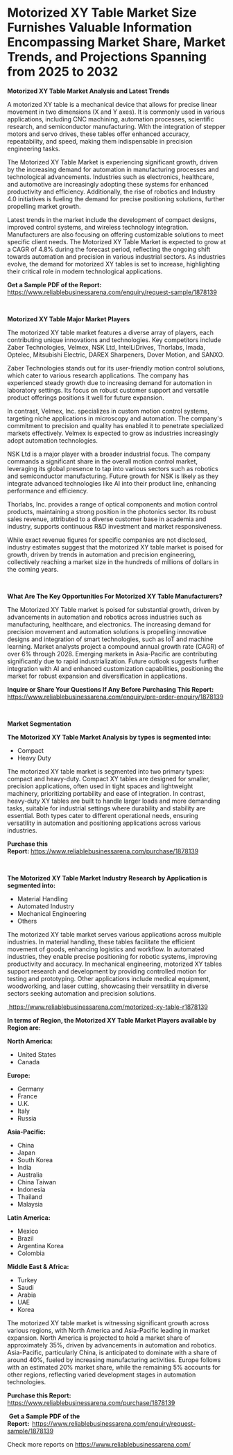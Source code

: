 <p><h1>Motorized XY Table Market Size Furnishes Valuable Information Encompassing Market Share, Market Trends, and Projections Spanning from 2025 to 2032</h1></p><p><strong>Motorized XY Table Market Analysis and Latest Trends</strong></p>
<p><p>A motorized XY table is a mechanical device that allows for precise linear movement in two dimensions (X and Y axes). It is commonly used in various applications, including CNC machining, automation processes, scientific research, and semiconductor manufacturing. With the integration of stepper motors and servo drives, these tables offer enhanced accuracy, repeatability, and speed, making them indispensable in precision engineering tasks.</p><p>The Motorized XY Table Market is experiencing significant growth, driven by the increasing demand for automation in manufacturing processes and technological advancements. Industries such as electronics, healthcare, and automotive are increasingly adopting these systems for enhanced productivity and efficiency. Additionally, the rise of robotics and Industry 4.0 initiatives is fueling the demand for precise positioning solutions, further propelling market growth.</p><p>Latest trends in the market include the development of compact designs, improved control systems, and wireless technology integration. Manufacturers are also focusing on offering customizable solutions to meet specific client needs. The Motorized XY Table Market is expected to grow at a CAGR of 4.8% during the forecast period, reflecting the ongoing shift towards automation and precision in various industrial sectors. As industries evolve, the demand for motorized XY tables is set to increase, highlighting their critical role in modern technological applications.</p></p>
<p><strong>Get a Sample PDF of the Report:&nbsp;</strong> <a href="https://www.reliablebusinessarena.com/enquiry/request-sample/1878139?utm_campaign=2396&utm_medium=2&utm_source=Github&utm_content=ia&utm_term=11042025&utm_id=motorized-xy-table">https://www.reliablebusinessarena.com/enquiry/request-sample/1878139</a></p>
<p>&nbsp;</p>
<p><strong>Motorized XY Table Major Market Players</strong></p>
<p><p>The motorized XY table market features a diverse array of players, each contributing unique innovations and technologies. Key competitors include Zaber Technologies, Velmex, NSK Ltd, IntelLiDrives, Thorlabs, Imada, Optelec, Mitsubishi Electric, DAREX Sharpeners, Dover Motion, and SANXO.</p><p>Zaber Technologies stands out for its user-friendly motion control solutions, which cater to various research applications. The company has experienced steady growth due to increasing demand for automation in laboratory settings. Its focus on robust customer support and versatile product offerings positions it well for future expansion.</p><p>In contrast, Velmex, Inc. specializes in custom motion control systems, targeting niche applications in microscopy and automation. The company's commitment to precision and quality has enabled it to penetrate specialized markets effectively. Velmex is expected to grow as industries increasingly adopt automation technologies.</p><p>NSK Ltd is a major player with a broader industrial focus. The company commands a significant share in the overall motion control market, leveraging its global presence to tap into various sectors such as robotics and semiconductor manufacturing. Future growth for NSK is likely as they integrate advanced technologies like AI into their product line, enhancing performance and efficiency.</p><p>Thorlabs, Inc. provides a range of optical components and motion control products, maintaining a strong position in the photonics sector. Its robust sales revenue, attributed to a diverse customer base in academia and industry, supports continuous R&D investment and market responsiveness.</p><p>While exact revenue figures for specific companies are not disclosed, industry estimates suggest that the motorized XY table market is poised for growth, driven by trends in automation and precision engineering, collectively reaching a market size in the hundreds of millions of dollars in the coming years.</p></p>
<p>&nbsp;</p>
<p><strong>What Are The Key Opportunities For Motorized XY Table Manufacturers?</strong></p>
<p><p>The Motorized XY Table market is poised for substantial growth, driven by advancements in automation and robotics across industries such as manufacturing, healthcare, and electronics. The increasing demand for precision movement and automation solutions is propelling innovative designs and integration of smart technologies, such as IoT and machine learning. Market analysts project a compound annual growth rate (CAGR) of over 6% through 2028. Emerging markets in Asia-Pacific are contributing significantly due to rapid industrialization. Future outlook suggests further integration with AI and enhanced customization capabilities, positioning the market for robust expansion and diversification in applications.</p></p>
<p><strong>Inquire or Share Your Questions If Any Before Purchasing This Report:</strong> <a href="https://www.reliablebusinessarena.com/enquiry/pre-order-enquiry/1878139?utm_campaign=2396&utm_medium=2&utm_source=Github&utm_content=ia&utm_term=11042025&utm_id=motorized-xy-table">https://www.reliablebusinessarena.com/enquiry/pre-order-enquiry/1878139</a></p>
<p>&nbsp;</p>
<p><strong>Market Segmentation</strong></p>
<p><strong>The Motorized XY Table Market Analysis by types is segmented into:</strong></p>
<p><ul><li>Compact</li><li>Heavy Duty</li></ul></p>
<p><p>The motorized XY table market is segmented into two primary types: compact and heavy-duty. Compact XY tables are designed for smaller, precision applications, often used in tight spaces and lightweight machinery, prioritizing portability and ease of integration. In contrast, heavy-duty XY tables are built to handle larger loads and more demanding tasks, suitable for industrial settings where durability and stability are essential. Both types cater to different operational needs, ensuring versatility in automation and positioning applications across various industries.</p></p>
<p><strong>Purchase this Report:&nbsp;</strong><a href="https://www.reliablebusinessarena.com/purchase/1878139?utm_campaign=2396&utm_medium=2&utm_source=Github&utm_content=ia&utm_term=11042025&utm_id=motorized-xy-table">https://www.reliablebusinessarena.com/purchase/1878139</a></p>
<p>&nbsp;</p>
<p><strong>The Motorized XY Table Market Industry Research by Application is segmented into:</strong></p>
<p><ul><li>Material Handling</li><li>Automated Industry</li><li>Mechanical Engineering</li><li>Others</li></ul></p>
<p><p>The motorized XY table market serves various applications across multiple industries. In material handling, these tables facilitate the efficient movement of goods, enhancing logistics and workflow. In automated industries, they enable precise positioning for robotic systems, improving productivity and accuracy. In mechanical engineering, motorized XY tables support research and development by providing controlled motion for testing and prototyping. Other applications include medical equipment, woodworking, and laser cutting, showcasing their versatility in diverse sectors seeking automation and precision solutions.</p></p>
<p><a href="https://www.reliablebusinessarena.com/motorized-xy-table-r1878139?utm_campaign=2396&utm_medium=2&utm_source=Github&utm_content=ia&utm_term=11042025&utm_id=motorized-xy-table">&nbsp;https://www.reliablebusinessarena.com/motorized-xy-table-r1878139</a></p>
<p><strong>In terms of Region, the Motorized XY Table Market Players available by Region are:</strong></p>
<p>
    <p> <strong> North America: </strong>
        <ul>
            <li>United States</li>
            <li>Canada</li>
        </ul>
        </p> 
    <p> <strong> Europe: </strong>
        <ul>
            <li>Germany</li>
            <li>France</li>
            <li>U.K.</li>
            <li>Italy</li>
            <li>Russia</li>
        </ul>
        </p> 
    <p> <strong> Asia-Pacific: </strong>
        <ul>
            <li>China</li>
            <li>Japan</li>
            <li>South Korea</li>
            <li>India</li>
            <li>Australia</li>
            <li>China Taiwan</li>
            <li>Indonesia</li>
            <li>Thailand</li>
            <li>Malaysia</li>
        </ul>
        </p> 
    <p> <strong> Latin America: </strong>
        <ul>
            <li>Mexico</li>
            <li>Brazil</li>
            <li>Argentina Korea</li>
            <li>Colombia</li>
        </ul>
        </p> 
    <p> <strong> Middle East & Africa: </strong>
        <ul>
            <li>Turkey</li>
            <li>Saudi</li>
            <li>Arabia</li>
            <li>UAE</li>
            <li>Korea</li>
        </ul>
    </p>
    </p>
<p><p>The motorized XY table market is witnessing significant growth across various regions, with North America and Asia-Pacific leading in market expansion. North America is projected to hold a market share of approximately 35%, driven by advancements in automation and robotics. Asia-Pacific, particularly China, is anticipated to dominate with a share of around 40%, fueled by increasing manufacturing activities. Europe follows with an estimated 20% market share, while the remaining 5% accounts for other regions, reflecting varied development stages in automation technologies.</p></p>
<p><strong>Purchase this Report: </strong><a href="https://www.reliablebusinessarena.com/purchase/1878139?utm_campaign=2396&utm_medium=2&utm_source=Github&utm_content=ia&utm_term=11042025&utm_id=motorized-xy-table">https://www.reliablebusinessarena.com/purchase/1878139</a></p>
<p>&nbsp;<strong>Get a Sample PDF of the Report:&nbsp;&nbsp;</strong><a href="https://www.reliablebusinessarena.com/enquiry/request-sample/1878139?utm_campaign=2396&utm_medium=2&utm_source=Github&utm_content=ia&utm_term=11042025&utm_id=motorized-xy-table">https://www.reliablebusinessarena.com/enquiry/request-sample/1878139</a></p>
<p><strong></strong></p>
<p>Check more reports on <a href="https://www.reliablebusinessarena.com/?utm_campaign=2396&utm_medium=2&utm_source=Github&utm_content=ia&utm_term=11042025&utm_id=motorized-xy-table">https://www.reliablebusinessarena.com/</a></p>